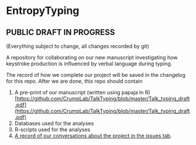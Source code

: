 # EntropyTyping

## PUBLIC DRAFT IN PROGRESS
(Everything subject to change, all changes recorded by git)

A repository for collaborating on our new manuscript investigating how keystroke production is influenced by verbal language during typing.

The record of how we complete our project will be saved in the changelog for this repo. After we are done, this repo should contain

1. A pre-print of our manuscript (written using papaja in R) [https://github.com/CrumpLab/TalkTyping/blob/master/Talk_typing_draft.pdf](https://github.com/CrumpLab/TalkTyping/blob/master/Talk_typing_draft.pdf)
2. Databases used for the analyses
3. R-scripts used for the analyses
4. [A record of our conversations about the project in the issues tab](https://github.com/CrumpLab/TalkTyping/issues). 

